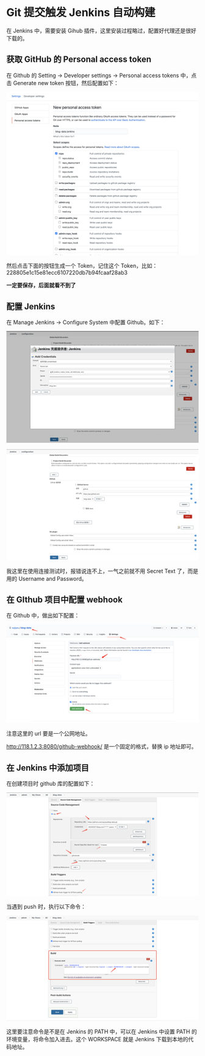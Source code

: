 # Git 提交触发 Jenkins 自动构建

在 Jenkins 中，需要安装 Gihub 插件，这里安装过程略过，配置好代理还是很好下载的。



## 获取 GitHub 的 Personal access token

在 Github 的 Setting -> Developer settings -> Personal access tokens 中，点击 Generate new token 按钮，然后配置如下：

![image-20200801141606574](../../resource/image-20200801141606574.png)

然后点击下面的按钮生成一个 Token，记住这个 Token，比如：228805e1c15e81ecc6107220db7b94fcaaf28ab3

**一定要保存，后面就看不到了**



## 配置 Jenkins

在  Manage Jenkins -> Configure System 中配置 Github。如下：

![image-20200801142050988](../../resource/image-20200801142050988.png)

![image-20200801142125786](../../resource/image-20200801142125786.png)

我这里在使用连接测试时，报错说连不上，一气之前就不用 Secret Text 了，而是用的 Username and Password。



## 在 GIthub 项目中配置 webhook

在 Github 中，做出如下配置：

![image-20200801153413437](../../resource/image-20200801153413437.png)

注意这里的 url 要是一个公网地址。

http://118.1.2.3:8080/github-webhook/ 是一个固定的格式，替换 ip 地址即可。



## 在 Jenkins 中添加项目

在创建项目时 github 库的配置如下：

![image-20200801153710157](../../resource/image-20200801153710157.png)

当遇到 push 时，执行以下命令：

![image-20200801153847812](../../resource/image-20200801153847812.png)

这里要注意命令是不是在 Jenkins 的 PATH 中，可以在 Jenkins 中设置 PATH 的环境变量，将命令加入进去。这个 WORKSPACE 就是 Jenkins 下载到本地的代码地址。









